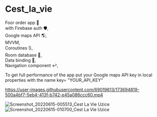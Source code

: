 # Cest_la_vie
Foor order app :poultry_leg: <br />
with Firebase auth :shield:, <br />
Google maps API :earth_americas:, <br />
MVVM, <br />
Coroutines :arrows_clockwise:,<br />
Room database :dvd:, <br />
Data binding :dizzy:,<br />
Navigation component :leftwards_arrow_with_hook:, <br />

To get full performance of the app put your Google maps API key in local properties with the name key= "YOUR_API_KEY"




https://user-images.githubusercontent.com/69019613/173694819-500a4bf7-5eb4-413f-b742-e45a086ccc60.mp4


![Screenshot_20220615-005513_Cest La Vie Uzice](https://user-images.githubusercontent.com/69019613/173703514-352ea25b-db72-48ee-a812-cba6f0f903fd.jpg)
![Screenshot_20220615-010700_Cest La Vie Uzice](https://user-images.githubusercontent.com/69019613/173703792-b94d0fab-73fe-4da9-ae18-8ca4415ef538.jpg)
